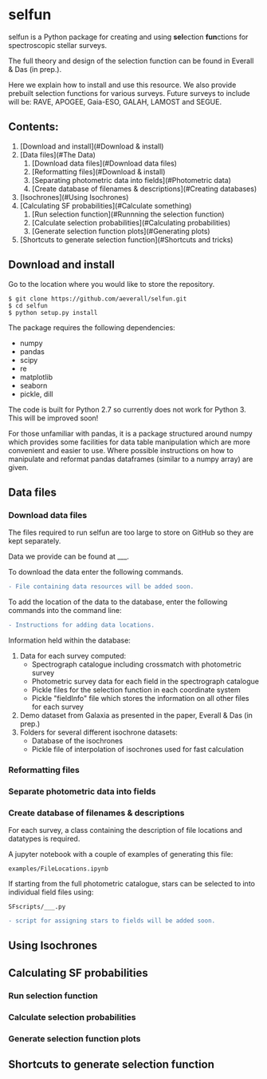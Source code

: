 # selfun

selfun is a Python package for creating and using **sel**ection **fun**ctions for spectroscopic stellar surveys.

The full theory and design of the selection function can be found in Everall & Das (in prep.).

Here we explain how to install and use this resource. 
We also provide prebuilt selection functions for various surveys.
Future surveys to include will be: RAVE, APOGEE, Gaia-ESO, GALAH, LAMOST and SEGUE.

## Contents:
1. [Download and install](#Download & install)
2. [Data files](#The Data)
	1. [Download data files](#Download data files)
	2. [Reformatting files](#Download & install)
	3. [Separating photometric data into fields](#Photometric data)
	4. [Create database of filenames & descriptions](#Creating databases)
3. [Isochrones](#Using Isochrones)
4. [Calculating SF probabilities](#Calculate something)
	1. [Run selection function](#Runnning the selection function)
	2. [Calculate selection probabilities](#Calculating probabilities)
	3. [Generate selection function plots](#Generating plots)
5. [Shortcuts to generate selection function](#Shortcuts and tricks)


## Download and install

Go to the location where you would like to store the repository.

```
$ git clone https://github.com/aeverall/selfun.git
$ cd selfun
$ python setup.py install
```
The package requires the following dependencies:
* numpy
* pandas
* scipy
* re
* matplotlib
* seaborn
* pickle, dill

The code is built for Python 2.7 so currently does not work for Python 3.
This will be improved soon!

For those unfamiliar with pandas, it is a package structured around numpy which provides some facilities for data table manipulation which are more convenient and easier to use. Where possible instructions on how to manipulate and reformat pandas dataframes (similar to a numpy array) are given.


## Data files

### Download data files

The files required to run selfun are too large to store on GitHub so they are kept separately.

Data we provide can be found at ___.

To download the data enter the following commands.
```diff
- File containing data resources will be added soon.
```

To add the location of the data to the database, enter the following commands into the command line:
```diff
- Instructions for adding data locations.
```

Information held within the database:
1. Data for each survey computed:
	* Spectrograph catalogue including crossmatch with photometric survey
	* Photometric survey data for each field in the spectrograph catalogue
	* Pickle files for the selection function in each coordinate system
	* Pickle "fieldInfo" file which stores the information on all other files for each survey
2. Demo dataset from Galaxia as presented in the paper, Everall & Das (in prep.)
3. Folders for several different isochrone datasets:
	* Database of the isochrones
	* Pickle file of interpolation of isochrones used for fast calculation	



### Reformatting files


### Separate photometric data into fields

### Create database of filenames & descriptions

For each survey, a class containing the description of file locations and datatypes is required.

A jupyter notebook with a couple of examples of generating this file:
```
examples/FileLocations.ipynb
```

If starting from the full photometric catalogue, stars can be selected to into individual field files using:
```
SFscripts/___.py
```
```diff
- script for assigning stars to fields will be added soon.
```


## Using Isochrones


## Calculating SF probabilities
### Run selection function


### Calculate selection probabilities


### Generate selection function plots


## Shortcuts to generate selection function
